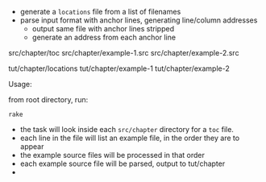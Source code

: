 * generate a `locations` file from a list of filenames
* parse input format with anchor lines, generating line/column addresses
    * output same file with anchor lines stripped
    * generate an address from each anchor line

src/chapter/toc
src/chapter/example-1.src
src/chapter/example-2.src

tut/chapter/locations
tut/chapter/example-1
tut/chapter/example-2

Usage:

from root directory, run:

    rake

* the task will look inside each `src/chapter` directory for a `toc` file.
* each line in the file will list an example file, in the order they are to appear
* the example source files will be processed in that order
* each example source file will be parsed, output to tut/chapter
* 
